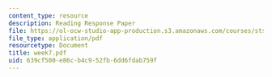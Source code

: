 ```yaml
---
content_type: resource
description: Reading Response Paper
file: https://ol-ocw-studio-app-production.s3.amazonaws.com/courses/sts-035-the-history-of-computing-spring-2004/639cf500e86cb4c952fb6dd6fdab759f_week7.pdf
file_type: application/pdf
resourcetype: Document
title: week7.pdf
uid: 639cf500-e86c-b4c9-52fb-6dd6fdab759f
---
```

